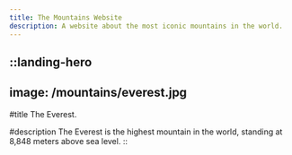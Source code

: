 ```yaml
---
title: The Mountains Website
description: A website about the most iconic mountains in the world.
---
```


::landing-hero
---
image: /mountains/everest.jpg
---
#title
The Everest.

#description
The Everest is the highest mountain in the world, standing at 8,848 meters above sea level.
::
